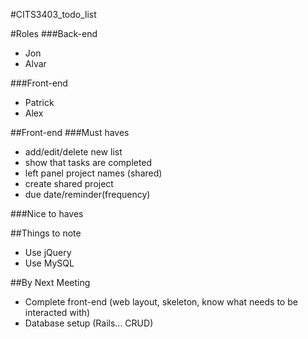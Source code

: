 #CITS3403_todo_list

#Roles
###Back-end
- Jon 
- Alvar

###Front-end
- Patrick
- Alex

##Front-end
###Must haves
- add/edit/delete new list
- show that tasks are completed
- left panel project names (shared)
- create shared project
- due date/reminder(frequency)

###Nice to haves

##Things to note
- Use jQuery
- Use MySQL

##By Next Meeting
- Complete front-end (web layout, skeleton, know what needs to be interacted with)
- Database setup (Rails... CRUD)
